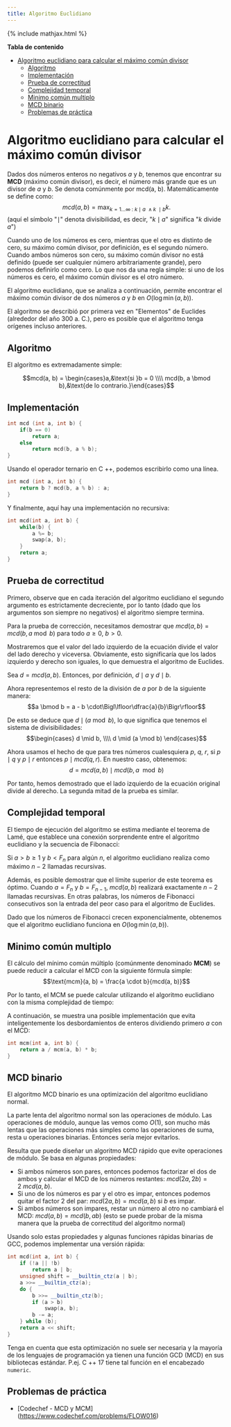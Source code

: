 ```yaml
---
title: Algoritmo Euclidiano
---
```


{% include mathjax.html %}

**Tabla de contenido**

- [Algoritmo euclidiano para calcular el máximo común divisor](#algoritmo-euclidiano-para-calcular-el-máximo-común-divisor)
  - [Algoritmo](#algoritmo)
  - [Implementación](#implementación)
  - [Prueba de correctitud](#prueba-de-correctitud)
  - [Complejidad temporal](#complejidad-temporal)
  - [Minimo común multiplo](#minimo-común-multiplo)
  - [MCD binario](#mcd-binario)
  - [Problemas de práctica](#problemas-de-práctica)

# Algoritmo euclidiano para calcular el máximo común divisor

Dados dos números enteros no negativos $a$ y $b$, tenemos que encontrar su **MCD** (máximo común divisor), es decir, el número más grande que es un divisor de $a$ y $b$.
Se denota comúnmente por mcd(a, b). Matemáticamente se define como:
$$mcd(a, b) = \max_ {k = 1 \dots \infty ~ : ~ k \mid a ~ \wedge k ~ \mid b} k.$$
(aquí el símbolo "$\mid$" denota divisibilidad, es decir, "$k \mid a$" significa "$k$ divide $a$")

Cuando uno de los números es cero, mientras que el otro es distinto de cero, su máximo común divisor, por definición, es el segundo número. Cuando ambos números son cero, su máximo común divisor no está definido (puede ser cualquier número arbitrariamente grande), pero podemos definirlo como cero. Lo que nos da una regla simple: si uno de los números es cero, el máximo común divisor es el otro número.

El algoritmo euclidiano, que se analiza a continuación, permite encontrar el máximo común divisor de dos números $a$ y $b$ en $O (\log\min(a, b))$.

El algoritmo se describió por primera vez en "Elementos" de Euclides (alrededor del año 300 a. C.), pero es posible que el algoritmo tenga orígenes incluso anteriores.

## Algoritmo

El algoritmo es extremadamente simple:

$$mcd(a, b) = \begin{cases}a,&\text{si }b = 0 \\\\ mcd(b, a \bmod b),&\text{de lo contrario.}\end{cases}$$

## Implementación

```cpp
int mcd (int a, int b) {
    if(b == 0)
        return a;
    else
        return mcd(b, a % b);
}
```

Usando el operador ternario en C ++, podemos escribirlo como una línea.

```cpp
int mcd (int a, int b) {
    return b ? mcd(b, a % b) : a;
}
```

Y finalmente, aquí hay una implementación no recursiva:

```cpp
int mcd(int a, int b) {
    while(b) {
        a %= b;
        swap(a, b);
    }
    return a;
}
```

## Prueba de correctitud

Primero, observe que en cada iteración del algoritmo euclidiano el segundo argumento es estrictamente decreciente, por lo tanto (dado que los argumentos son siempre no negativos) el algoritmo siempre termina.

Para la prueba de corrección, necesitamos demostrar que $mcd(a, b) = mcd(b, a \bmod b)$ para todo $a \geq 0$, $b > 0$.

Mostraremos que el valor del lado izquierdo de la ecuación divide el valor del lado derecho y viceversa. Obviamente, esto significaría que los lados izquierdo y derecho son iguales, lo que demuestra el algoritmo de Euclides.

Sea $d = mcd(a, b)$. Entonces, por definición, $d \mid a$ y $d \mid b$.

Ahora representemos el resto de la división de $a$ por $b$ de la siguiente manera:
$$a \bmod b = a - b \cdot\Bigl\lfloor\dfrac{a}{b}\Bigr\rfloor$$

De esto se deduce que $d \mid (a \bmod b)$, lo que significa que tenemos el sistema de divisibilidades:
$$\begin{cases} d \mid b, \\\\ d \mid (a \mod b) \end{cases}$$

Ahora usamos el hecho de que para tres números cualesquiera $p$, $q$, $r$, si $p \mid q$ y $p \mid r$ entonces $p \mid mcd(q, r)$. En nuestro caso, obtenemos:
$$d = mcd(a, b) \mid mcd(b, a \mod b)$$

Por tanto, hemos demostrado que el lado izquierdo de la ecuación original divide al derecho. La segunda mitad de la prueba es similar.

## Complejidad temporal

El tiempo de ejecución del algoritmo se estima mediante el teorema de Lamé, que establece una conexión sorprendente entre el algoritmo euclidiano y la secuencia de Fibonacci:

Si $a > b \geq 1$ y $b < F_n$ para algún $n$, el algoritmo euclidiano realiza como máximo $n-2$ llamadas recursivas.

Además, es posible demostrar que el límite superior de este teorema es óptimo. Cuando $a = F_n$ y $b = F_{n-1}$, $mcd(a, b)$ realizará exactamente $n-2$ llamadas recursivas. En otras palabras, los números de Fibonacci consecutivos son la entrada del peor caso para el algoritmo de Euclides.

Dado que los números de Fibonacci crecen exponencialmente, obtenemos que el algoritmo euclidiano funciona en $O (\log \min(a, b))$.

## Minimo común multiplo

El cálculo del mínimo común múltiplo (comúnmente denominado **MCM**) se puede reducir a calcular el MCD con la siguiente fórmula simple:
$$\text{mcm}(a, b) = \frac{a \cdot b}{mcd(a, b)}$$

Por lo tanto, el MCM se puede calcular utilizando el algoritmo euclidiano con la misma complejidad de tiempo:

A continuación, se muestra una posible implementación que evita inteligentemente los desbordamientos de enteros dividiendo primero $a$ con el MCD:

```cpp
int mcm(int a, int b) {
    return a / mcm(a, b) * b;
}
```

## MCD binario

El algoritmo MCD binario es una optimización del algoritmo euclidiano normal.

La parte lenta del algoritmo normal son las operaciones de módulo. Las operaciones de módulo, aunque las vemos como $O (1)$, son mucho más lentas que las operaciones más simples como las operaciones de suma, resta u operaciones binarias.
Entonces sería mejor evitarlos.

Resulta que puede diseñar un algoritmo MCD rápido que evite operaciones de módulo.
Se basa en algunas propiedades:

  - Si ambos números son pares, entonces podemos factorizar el dos de ambos y calcular el MCD de los números restantes: $mcd(2a, 2b) = 2 \ mcd(a, b)$.
  - Si uno de los números es par y el otro es impar, entonces podemos quitar el factor 2 del par: $mcd(2a, b) = mcd(a, b)$ si $b$ es impar.
  - Si ambos números son impares, restar un número al otro no cambiará el MCD: $mcd(a, b) = mcd(b, ab)$ (esto se puede probar de la misma manera que la prueba de correctitud del algoritmo normal)

Usando solo estas propiedades y algunas funciones rápidas binarias de GCC, podemos implementar una versión rápida:

```cpp
int mcd(int a, int b) {
    if (!a || !b)
        return a | b;
    unsigned shift = __builtin_ctz(a | b);
    a >>= __builtin_ctz(a);
    do {
        b >>= __builtin_ctz(b);
        if (a > b)
            swap(a, b);
        b -= a;
    } while (b);
    return a << shift;
}
```

Tenga en cuenta que esta optimización no suele ser necesaria y la mayoría de los lenguajes de programación ya tienen una función GCD (MCD) en sus bibliotecas estándar.
P.ej. C ++ 17 tiene tal función en el encabezado `numeric`.

## Problemas de práctica

- [Codechef - MCD y MCM] (https://www.codechef.com/problems/FLOW016)
